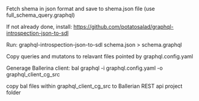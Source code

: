 Fetch shema in json format and save to shema.json file 
(use full_schema_query.graphql)

If not already done, install:
https://github.com/potatosalad/graphql-introspection-json-to-sdl

Run:
graphql-introspection-json-to-sdl schema.json > schema.graphql

Copy queries and mutatons to relavant files pointed by graphql.config.yaml

Generage Ballerina client:
bal graphql -i graphql.config.yaml -o graphql_client_cg_src

copy bal files within graphql_client_cg_src to Ballerian REST api project folder
